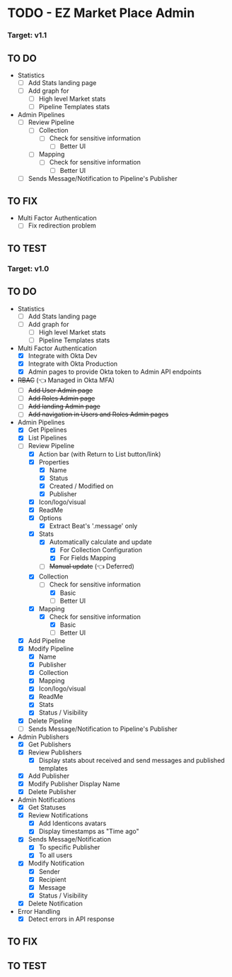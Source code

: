 # TODO - EZ Market Place Admin

### Target: v1.1

## TO DO
- Statistics
  - [ ] Add Stats landing page
  - [ ] Add graph for
    - [ ] High level Market stats
    - [ ] Pipeline Templates stats
- Admin Pipelines
  - [ ] Review Pipeline
    - [ ] Collection
      - [ ] Check for sensitive information
        - [ ] Better UI
    - [ ] Mapping
      - [ ] Check for sensitive information
        - [ ] Better UI
  - [ ] Sends Message/Notification to Pipeline's Publisher

## TO FIX
- Multi Factor Authentication
  - [ ] Fix redirection problem

## TO TEST


### Target: v1.0

## TO DO
- Statistics
  - [ ] Add Stats landing page
  - [ ] Add graph for
    - [ ] High level Market stats
    - [ ] Pipeline Templates stats
- Multi Factor Authentication
  - [x] Integrate with Okta Dev
  - [x] Integrate with Okta Production
  - [x] Admin pages to provide Okta token to Admin API endpoints
- ~~RBAC~~ (👈 Managed in Okta MFA)
  - [ ] ~~Add User Admin page~~
  - [ ] ~~Add Roles Admin page~~
  - [ ] ~~Add landing Admin page~~
  - [ ] ~~Add navigation in Users and Roles Admin pages~~
- Admin Pipelines
  - [x] Get Pipelines
  - [x] List Pipelines
  - [ ] Review Pipeline
    - [x] Action bar (with Return to List button/link)
    - [x] Properties
      - [x] Name
      - [x] Status
      - [x] Created / Modified on
      - [x] Publisher
    - [x] Icon/logo/visual
    - [x] ReadMe
    - [x] Options
      - [x] Extract Beat's '.message' only
    - [x] Stats
      - [x] Automatically calculate and update
        - [x] For Collection Configuration
        - [x] For Fields Mapping
      - [ ] ~~Manual update~~ (👈 Deferred)
    - [x] Collection
      - [ ] Check for sensitive information
        - [x] Basic
        - [ ] Better UI
    - [x] Mapping
      - [x] Check for sensitive information
        - [x] Basic
        - [ ] Better UI
  - [x] Add Pipeline
  - [x] Modify Pipeline
    - [x] Name
    - [x] Publisher
    - [x] Collection
    - [x] Mapping
    - [x] Icon/logo/visual
    - [x] ReadMe
    - [x] Stats
    - [x] Status / Visibility
  - [x] Delete Pipeline
  - [ ] Sends Message/Notification to Pipeline's Publisher
- Admin Publishers
  - [x] Get Publishers
  - [x] Review Publishers
    - [x] Display stats about received and send messages and published templates
  - [x] Add Publisher
  - [x] Modify Publisher Display Name
  - [x] Delete Publisher
- Admin Notifications
  - [x] Get Statuses
  - [x] Review Notifications
    - [x] Add Identicons avatars
    - [x] Display timestamps as "Time ago"
  - [x] Sends Message/Notification
    - [x] To specific Publisher
    - [x] To all users
  - [x] Modify Notification
    - [x] Sender
    - [x] Recipient
    - [x] Message
    - [x] Status / Visibility
  - [x] Delete Notification
- Error Handling
  - [x] Detect errors in API response

## TO FIX

## TO TEST


